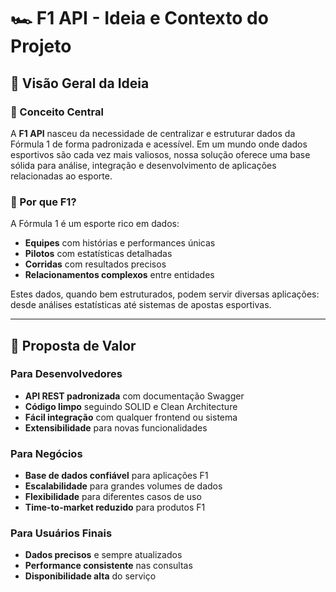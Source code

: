 # 🏎️ F1 API - Ideia e Contexto do Projeto

## 🌟 Visão Geral da Ideia

### 💭 Conceito Central
A **F1 API** nasceu da necessidade de centralizar e estruturar dados da Fórmula 1 de forma padronizada e acessível. Em um mundo onde dados esportivos são cada vez mais valiosos, nossa solução oferece uma base sólida para análise, integração e desenvolvimento de aplicações relacionadas ao esporte.

### 🎯 Por que F1?
A Fórmula 1 é um esporte rico em dados:
- **Equipes** com histórias e performances únicas
- **Pilotos** com estatísticas detalhadas
- **Corridas** com resultados precisos
- **Relacionamentos complexos** entre entidades

Estes dados, quando bem estruturados, podem servir diversas aplicações: desde análises estatísticas até sistemas de apostas esportivas.

---

## 🚀 Proposta de Valor

### Para Desenvolvedores
- **API REST padronizada** com documentação Swagger
- **Código limpo** seguindo SOLID e Clean Architecture
- **Fácil integração** com qualquer frontend ou sistema
- **Extensibilidade** para novas funcionalidades

### Para Negócios
- **Base de dados confiável** para aplicações F1
- **Escalabilidade** para grandes volumes de dados
- **Flexibilidade** para diferentes casos de uso
- **Time-to-market reduzido** para produtos F1

### Para Usuários Finais
- **Dados precisos** e sempre atualizados
- **Performance consistente** nas consultas
- **Disponibilidade alta** do serviço
